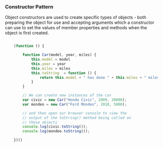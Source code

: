 
### Constructor Pattern
Object constructors are used to create specific types of objects - both preparing the object for use and accepting arguments which a constructor can use to set the values of member properties and methods when the object is first created.

```javascript

    (function () {

	    function Car(model, year, miles) {
	        this.model = model
	        this.year = year
	        this.miles = miles
	        this.toString  = function () {
	            return this.model + " has done " + this.miles + " miles";
	        }
	    }

	    // We can create new instances of the car
	    var civic = new Car("Honda Civic", 2009, 20000);
	    var mondeo = new Car("Ford Mondeo", 2010, 5000);

	    // and then open our browser console to view the
	    // output of the toString() method being called on
	    // these objects
	    console.log(civic.toString());
	    console.log(mondeo.toString());

    })()

```
